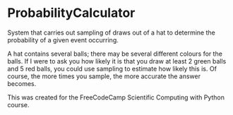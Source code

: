 # ProbabilityCalculator
System that carries out sampling of draws out of a hat to determine the probability of a given event occurring.



A hat contains several balls; there may be several different colours for the balls. If I were to ask you how likely it is that you draw at least 2 green balls and 5 red balls, you could use sampling to estimate how likely this is. Of course, the more times you sample, the more accurate the answer becomes.



This was created for the FreeCodeCamp Scientific Computing with Python course.

